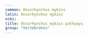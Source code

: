 ```yaml
---
common: Oncorhynchus mykiss
latin: Oncorhynchus mykiss
ncbi: 
title: Oncorhynchus mykiss pathways
group: "Vertebrates"
---
```


